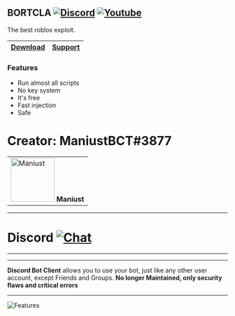 ## BORTCLA [![Discord](https://img.shields.io/badge/Discord-Bortcla-%237289da?&style=flat&logo=Discord&url=https%3A%2F%2Fdiscord.gg%VYdrChWGRc)](https://discord.gg/VYdrChWGRc) [![Youtube](https://img.shields.io/badge/YouTube-Maniust-%23e05d44da?&style=flat&logo=YouTube&logoColor=red&url=https%3A%2F%youtube.com%channel%UCvrK-_fQCcizvkqOzr0xruA)](https://youtube.com/channel/UCvrK-_fQCcizvkqOzr0xruA)

The best roblox exploit.

</div>

| [Download](https://github.com/Maniust/Bortcla/releases/tag/v0.2.1-alpha) | [Support](https://discord.gg/Axhk9NzZdv) |
| :---: | :---: |

</div>

### Features

- Run almost all scripts
- No key system
- It's free
- Fast injection
- Safe

# Creator: ManiustBCT#3877

<table>
<tr>
<td align="Maniust">
    <img src="https://cdn.discordapp.com/avatars/758118707037208657/279878e616cd7089f4d4d6c5b4bddfa0.webp" width="100px;" alt="Maniust"/<br />
    <strong>Maniust</strong><br />
</td>
    </td>
</tr>
</table>

---    

# Discord [![Chat](https://img.shields.io/discord/764535564253790239.svg?color=7289DA)](https://discord.gg/YQW34xsM8S)

---

---

**Discord Bot Client** allows you to use your bot, just like any other user account, except Friends and Groups. 
**No longer Maintained, only security flaws and critical errors**

---

![Features](https://s12.directupload.net/images/200907/9m8qldwi.png)

